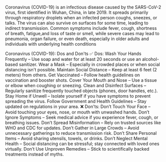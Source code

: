 Coronavirus (COVID-19) is an infectious disease caused by the SARS-CoV-2 virus, first identified in Wuhan, China, in late 2019. It spreads primarily through respiratory droplets when an infected person coughs, sneezes, or talks. The virus can also survive on surfaces for some time, leading to indirect transmission. Common symptoms include fever, cough, shortness of breath, fatigue,and loss of taste or smell, while severe cases may lead to pneumonia, organ failure, or even death, especially in older adults and individuals with underlying health conditions

Coronavirus (COVID-19): Dos and Don'ts
✅ Dos:
Wash Your Hands Frequently – Use soap and water for at least 20 seconds or use an alcohol-based sanitizer.
Wear a Mask – Especially in crowded places or when social distancing isn't possible.
Maintain Social Distance – Keep at least 6 feet (2 meters) from others.
Get Vaccinated – Follow health guidelines on vaccination and booster shots.
Cover Your Mouth and Nose – Use a tissue or elbow when coughing or sneezing.
Clean and Disinfect Surfaces – Regularly sanitize frequently touched objects (phones, door handles, etc.).
Stay Home if Unwell – Isolate yourself if you have symptoms to prevent spreading the virus.
Follow Government and Health Guidelines – Stay updated on regulations in your area.
❌ Don'ts:
Don’t Touch Your Face – Avoid touching your eyes, nose, or mouth with unwashed hands.
Don’t Ignore Symptoms – Seek medical advice if you experience fever, cough, or breathing issues.
Don’t Spread Misinformation – Rely on trusted sources like WHO and CDC for updates.
Don’t Gather in Large Crowds – Avoid unnecessary gatherings to reduce transmission risk.
Don’t Share Personal Items – Avoid sharing utensils, towels, or drinks.
Don’t Neglect Mental Health – Social distancing can be stressful; stay connected with loved ones virtually.
Don’t Use Unproven Remedies – Stick to scientifically backed treatments instead of myths.
